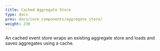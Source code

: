 ```yaml
---
title: Cached Aggregate Store
type: docs
prev: docs/core_components/aggregate_store/
weight: 230
---
```


An cached event store wraps an existing aggregate store and loads and saves aggregates using a cache.
